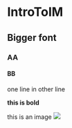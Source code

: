 # IntroToIM
## Bigger font
### AA
#### BB
one line
in other line

**this is bold**

this is an image ![](https://github.com/michaelshiloh/IntroductionToInteractiveMedia/blob/master/media/eye-calipers.jpg?raw=true)
